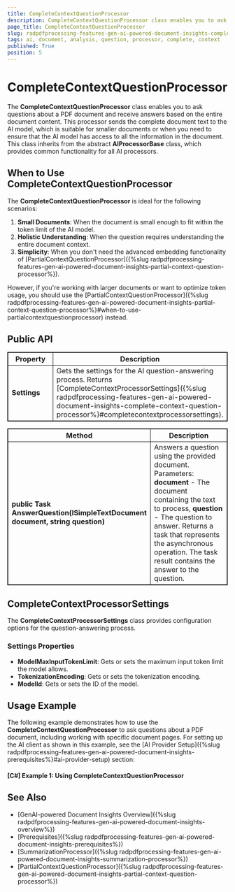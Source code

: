 ```yaml
---
title: CompleteContextQuestionProcessor
description: CompleteContextQuestionProcessor class enables you to ask questions about a PDF document and receive answers based on the entire document content.
page_title: CompleteContextQuestionProcessor
slug: radpdfprocessing-features-gen-ai-powered-document-insights-complete-context-question-processor
tags: ai, document, analysis, question, processor, complete, context
published: True
position: 5
---
```

<style>
table, th, td {
	border: 1px solid;
}
table th:first-of-type {
	width: 30%;
}
table th:nth-of-type(2) {
	width: 70%;
} 
</style>

# CompleteContextQuestionProcessor

The **CompleteContextQuestionProcessor** class enables you to ask questions about a PDF document and receive answers based on the entire document content. This processor sends the complete document text to the AI model, which is suitable for smaller documents or when you need to ensure that the AI model has access to all the information in the document. This class inherits from the abstract **AIProcessorBase** class, which provides common functionality for all AI processors.

## When to Use CompleteContextQuestionProcessor

The **CompleteContextQuestionProcessor** is ideal for the following scenarios:

1. **Small Documents**: When the document is small enough to fit within the token limit of the AI model.
2. **Holistic Understanding**: When the question requires understanding the entire document context.
3. **Simplicity**: When you don't need the advanced embedding functionality of [PartialContextQuestionProcessor]({%slug radpdfprocessing-features-gen-ai-powered-document-insights-partial-context-question-processor%}).

However, if you're working with larger documents or want to optimize token usage, you should use the [PartialContextQuestionProcessor]({%slug radpdfprocessing-features-gen-ai-powered-document-insights-partial-context-question-processor%}#when-to-use-partialcontextquestionprocessor) instead.

## Public API

|Property|Description|
|---|---|
|**Settings**|Gets the settings for the AI question-answering process. Returns [CompleteContextProcessorSettings]({%slug radpdfprocessing-features-gen-ai-powered-document-insights-complete-context-question-processor%}#completecontextprocessorsettings).|

|Method|Description|
|---|---|
|**public Task<string> AnswerQuestion(ISimpleTextDocument document, string question)**|Answers a question using the provided document. Parameters: **document** - The document containing the text to process, **question** - The question to answer. Returns a task that represents the asynchronous operation. The task result contains the answer to the question.|

## CompleteContextProcessorSettings

The **CompleteContextProcessorSettings** class provides configuration options for the question-answering process.

### Settings Properties

* **ModelMaxInputTokenLimit**: Gets or sets the maximum input token limit the model allows.
* **TokenizationEncoding**: Gets or sets the tokenization encoding.
* **ModelId**: Gets or sets the ID of the model.

## Usage Example

The following example demonstrates how to use the **CompleteContextQuestionProcessor** to ask questions about a PDF document, including working with specific document pages. For setting up the AI client as shown in this example, see the [AI Provider Setup]({%slug radpdfprocessing-features-gen-ai-powered-document-insights-prerequisites%}#ai-provider-setup) section:

#### __[C#] Example 1: Using CompleteContextQuestionProcessor__

<snippet id='libraries-pdf-features-gen-ai-ask-questions-using-complete-context'/>

## See Also

* [GenAI-powered Document Insights Overview]({%slug radpdfprocessing-features-gen-ai-powered-document-insights-overview%})
* [Prerequisites]({%slug radpdfprocessing-features-gen-ai-powered-document-insights-prerequisites%})
* [SummarizationProcessor]({%slug radpdfprocessing-features-gen-ai-powered-document-insights-summarization-processor%})
* [PartialContextQuestionProcessor]({%slug radpdfprocessing-features-gen-ai-powered-document-insights-partial-context-question-processor%})
